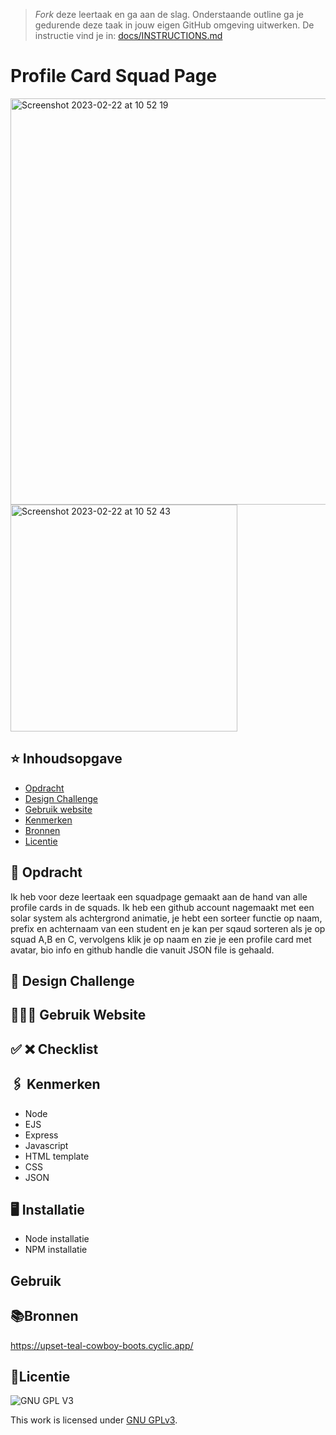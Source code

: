 > _Fork_ deze leertaak en ga aan de slag. Onderstaande outline ga je gedurende deze taak in jouw eigen GitHub omgeving uitwerken. De instructie vind je in: [docs/INSTRUCTIONS.md](docs/INSTRUCTIONS.md)

# Profile Card Squad Page 
<img width="650" alt="Screenshot 2023-02-22 at 10 52 19" src="https://user-images.githubusercontent.com/94745953/220585128-55137550-1db7-4167-a6eb-47b5a1fd7fcb.png">

<img width="363" alt="Screenshot 2023-02-22 at 10 52 43" src="https://user-images.githubusercontent.com/94745953/220588443-34749d94-339c-4369-9263-61cc61e9622c.png">


## ⭐️ Inhoudsopgave
  * [Opdracht](#opdracht)
  * [Design Challenge](#design)
  * [Gebruik website](#gebruik)
  * [Kenmerken](#kenmerken)
  * [Bronnen](#bronnen)
  * [Licentie](#licentie)

## 📝 Opdracht
Ik heb voor deze leertaak een squadpage gemaakt aan de hand van alle profile cards in de squads. Ik heb een github account nagemaakt met een solar system als achtergrond animatie, je hebt een sorteer functie op naam, prefix en achternaam van een student en je kan per sqaud sorteren als je op squad A,B en C, vervolgens klik je op naam en zie je een profile card met avatar, bio info en github handle die vanuit JSON file is gehaald. 


## 🎨 Design Challenge




## 👩🏽‍💻 Gebruik Website



## ✅ ❌ Checklist










## 🖇 Kenmerken
- Node
- EJS
- Express
- Javascript
- HTML template
- CSS
- JSON 

## 🖥 Installatie
- Node installatie
- NPM installatie
## Gebruik



## 📚Bronnen
https://upset-teal-cowboy-boots.cyclic.app/

## 🔎Licentie

![GNU GPL V3](https://www.gnu.org/graphics/gplv3-127x51.png)

This work is licensed under [GNU GPLv3](./LICENSE).
